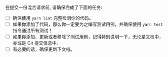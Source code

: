 在提交一份混合请求前, 请确保完成了下面的任务:

- [ ] 确保使用 `yarn lint` 完整检测你的代码。
- [ ] 如果你添加了代码，那么你一定要为之编写测试用例，并确保使用 `yarn test` 指令通过所有测试！
- [ ] 如果你添加、更新或者移除了测试用例，记得特别说明一下，无论是文档中，亦或是 Git 提交信息中。
- [ ] 有必要的话，确保更新下文档。
